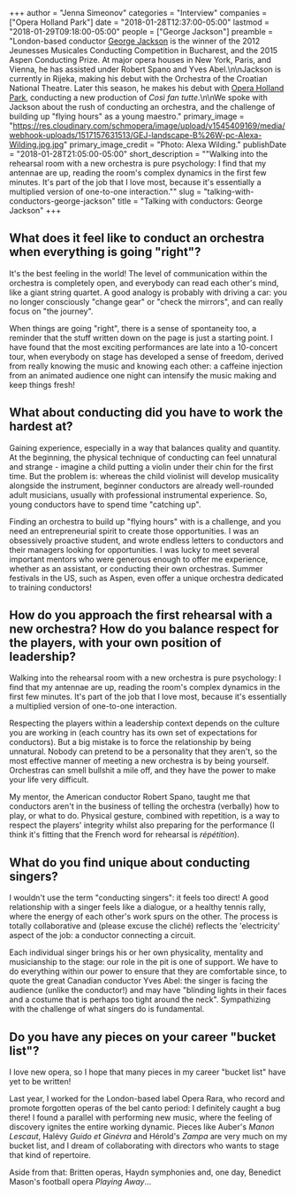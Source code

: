 +++
author = "Jenna Simeonov"
categories = "Interview"
companies = ["Opera Holland Park"]
date = "2018-01-28T12:37:00-05:00"
lastmod = "2018-01-29T09:18:00-05:00"
people = ["George Jackson"]
preamble = "London-based conductor [George Jackson](/scene/people/george-jackson/) is the winner of the 2012 Jeunesses Musicales Conducting Competition in Bucharest, and the 2015 Aspen Conducting Prize. At major opera houses in New York, Paris, and Vienna, he has assisted under Robert Spano and Yves Abel.\n\nJackson is currently in Rijeka, making his debut with the Orchestra of the  Croatian National Theatre. Later this season, he makes his debut with [Opera Holland Park](/scene/companies/opera-holland-park/), conducting a new production of *Così fan tutte*.\n\nWe spoke with Jackson about the rush of conducting an orchestra, and the challenge of building up \"flying hours\" as a young maestro."
primary_image = "https://res.cloudinary.com/schmopera/image/upload/v1545409169/media/webhook-uploads/1517157631513/GEJ-landscape-B%26W-pc-Alexa-Wilding.jpg.jpg"
primary_image_credit = "Photo: Alexa Wilding."
publishDate = "2018-01-28T21:05:00-05:00"
short_description = "&quot;Walking into the rehearsal room with a new orchestra is pure psychology: I find that my antennae are up, reading the room&#039;s complex dynamics in the first few minutes.  It&#039;s part of the job that I love most, because it&#039;s essentially a multiplied version of one-to-one interaction.&quot;"
slug = "talking-with-conductors-george-jackson"
title = "Talking with conductors: George Jackson"
+++

## What does it feel like to conduct an orchestra when everything is going "right"?

It's the best feeling in the world!  The level of communication within the orchestra is completely open, and everybody can read each other's mind, like a giant string quartet.  A good analogy is probably with driving a car: you no longer consciously "change gear" or "check the mirrors", and can really focus on "the journey".

When things are going "right", there is a sense of spontaneity too, a reminder that the stuff written down on the page is just a starting point.  I have found that the most exciting performances are late into a 10-concert tour, when everybody on stage has developed a sense of freedom, derived from really knowing the music and knowing each other: a caffeine injection from an animated audience one night can intensify the music making and keep things fresh!

## What about conducting did you have to work the hardest at?

Gaining experience, especially in a way that balances quality and quantity.  At the beginning, the physical technique of conducting can feel unnatural and strange - imagine a child putting a violin under their chin for the first time.  But the problem is: whereas the child violinist will develop musicality alongside the instrument, beginner conductors are already well-rounded adult musicians, usually with professional instrumental experience.  So, young conductors have to spend time "catching up".

Finding an orchestra to build up "flying hours" with is a challenge, and you need an entrepreneurial spirit to create those opportunities.  I was an obsessively proactive student, and wrote endless letters to conductors and their managers looking for opportunities.  I was lucky to meet several important mentors who were generous enough to offer me experience, whether as an assistant, or conducting their own orchestras.  Summer festivals in the US, such as Aspen, even offer a unique orchestra dedicated to training conductors!

## How do you approach the first rehearsal with a new orchestra? How do you balance respect for the players, with your own position of leadership?

Walking into the rehearsal room with a new orchestra is pure psychology: I find that my antennae are up, reading the room's complex dynamics in the first few minutes.  It's part of the job that I love most, because it's essentially a multiplied version of one-to-one interaction.

Respecting the players within a leadership context depends on the culture you are working in (each country has its own set of expectations for conductors).  But a big mistake is to force the relationship by being unnatural.  Nobody can pretend to be a personality that they aren't, so the most effective manner of meeting a new orchestra is by being yourself.  Orchestras can smell bullshit a mile off, and they have the power to make your life very difficult.

My mentor, the American conductor Robert Spano, taught me that conductors aren't in the business of telling the orchestra (verbally) how to play, or what to do.  Physical gesture, combined with repetition, is a way to respect the players' integrity whilst also preparing for the performance (I think it's fitting that the French word for rehearsal is *répétition*).

## What do you find unique about conducting singers?

I wouldn't use the term "conducting singers": it feels too direct! A good relationship with a singer feels like a dialogue, or a healthy tennis rally, where the energy of each other's work spurs on the other.  The process is totally collaborative and (please excuse the cliché) reflects the 'electricity' aspect of the job: a conductor connecting a circuit.

Each individual singer brings his or her own physicality, mentality and musicianship to the stage: our role in the pit is one of support.  We have to do everything within our power to ensure that they are comfortable since, to quote the great Canadian conductor Yves Abel: the singer is facing the audience (unlike the conductor!) and may have "blinding lights in their faces and a costume that is perhaps too tight around the neck".  Sympathizing with the challenge of what singers do is fundamental.

## Do you have any pieces on your career "bucket list"?

I love new opera, so I hope that many pieces in my career "bucket list" have yet to be written!

Last year, I worked for the London-based label Opera Rara, who record and promote forgotten operas of the bel canto period: I definitely caught a bug there! I found a parallel with performing new music, where the feeling of discovery ignites the entire working dynamic.  Pieces like Auber's *Manon Lescaut*, Halévy *Guido et Ginévra* and Hérold's *Zampa* are very much on my bucket list, and I dream of collaborating with directors who wants to stage that kind of repertoire.

Aside from that: Britten operas, Haydn symphonies and, one day, Benedict Mason's football opera *Playing Away*…
